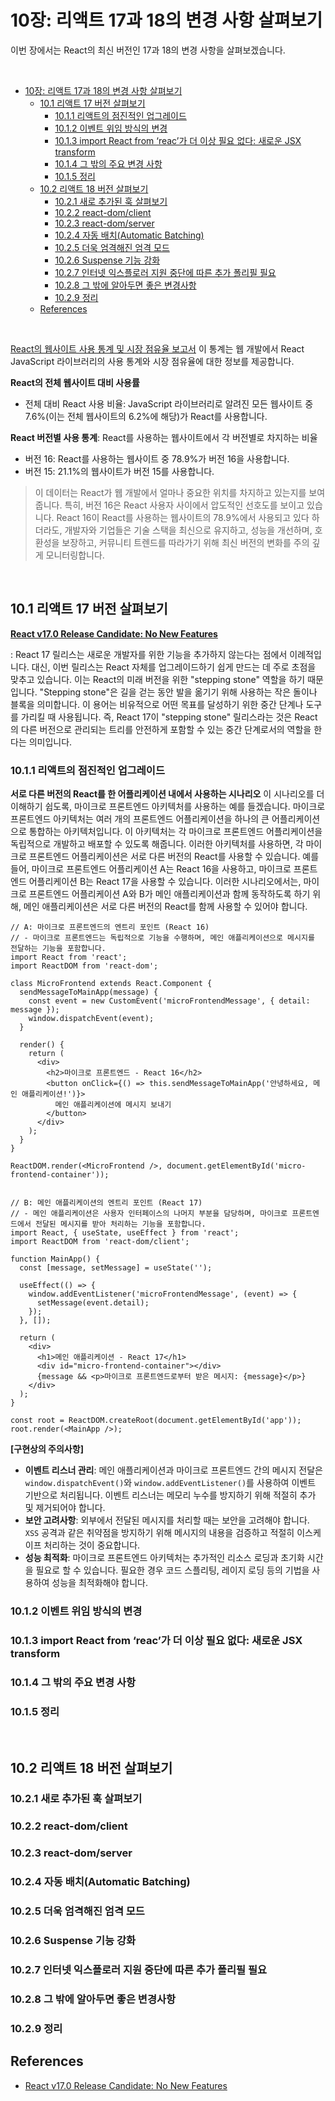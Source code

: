 # 10장: 리액트 17과 18의 변경 사항 살펴보기
이번 장에서는 React의 최신 버전인 17과 18의 변경 사항을 살펴보겠습니다.

<br>

- [10장: 리액트 17과 18의 변경 사항 살펴보기](#10장-리액트-17과-18의-변경-사항-살펴보기)
  - [10.1 리액트 17 버전 살펴보기](#101-리액트-17-버전-살펴보기)
    - [10.1.1 리액트의 점진적인 업그레이드](#1011-리액트의-점진적인-업그레이드)
    - [10.1.2 이벤트 위임 방식의 변경](#1012-이벤트-위임-방식의-변경)
    - [10.1.3 import React from ‘reac’가 더 이상 필요 없다: 새로운 JSX transform](#1013-import-react-from-reac가-더-이상-필요-없다-새로운-jsx-transform)
    - [10.1.4 그 밖의 주요 변경 사항](#1014-그-밖의-주요-변경-사항)
    - [10.1.5 정리](#1015-정리)
  - [10.2 리액트 18 버전 살펴보기](#102-리액트-18-버전-살펴보기)
    - [10.2.1 새로 추가된 훅 살펴보기](#1021-새로-추가된-훅-살펴보기)
    - [10.2.2 react-dom/client](#1022-react-domclient)
    - [10.2.3 react-dom/server](#1023-react-domserver)
    - [10.2.4 자동 배치(Automatic Batching)](#1024-자동-배치automatic-batching)
    - [10.2.5 더욱 엄격해진 엄격 모드](#1025-더욱-엄격해진-엄격-모드)
    - [10.2.6 Suspense 기능 강화](#1026-suspense-기능-강화)
    - [10.2.7 인터넷 익스플로러 지원 중단에 따른 추가 폴리필 필요](#1027-인터넷-익스플로러-지원-중단에-따른-추가-폴리필-필요)
    - [10.2.8 그 밖에 알아두면 좋은 변경사항](#1028-그-밖에-알아두면-좋은-변경사항)
    - [10.2.9 정리](#1029-정리)
  - [References](#references)

<br>

[React의 웹사이트 사용 통계 및 시장 점유율 보고서](https://w3techs.com/technologies/details/js-react)
이 통계는 웹 개발에서 React JavaScript 라이브러리의 사용 통계와 시장 점유율에 대한 정보를 제공합니다.

**React의 전체 웹사이트 대비 사용률**
- 전체 대비 React 사용 비율: JavaScript 라이브러리로 알려진 모든 웹사이트 중 7.6%(이는 전체 웹사이트의 6.2%에 해당)가 React를 사용합니다. 


**React 버전별 사용 통계**: React를 사용하는 웹사이트에서 각 버전별로 차지하는 비율
- 버전 16: React를 사용하는 웹사이트 중 78.9%가 버전 16을 사용합니다.
- 버전 15: 21.1%의 웹사이트가 버전 15를 사용합니다.

> 이 데이터는 React가 웹 개발에서 얼마나 중요한 위치를 차지하고 있는지를 보여줍니다. 특히, 버전 16은 React 사용자 사이에서 압도적인 선호도를 보이고 있습니다.
>  React 16이 React를 사용하는 웹사이트의 78.9%에서 사용되고 있다 하더라도, 개발자와 기업들은 기술 스택을 최신으로 유지하고, 성능을 개선하며, 호환성을 보장하고, 커뮤니티 트렌드를 따라가기 위해 최신 버전의 변화를 주의 깊게 모니터링합니다.


<br>

## 10.1 리액트 17 버전 살펴보기

**[React v17.0 Release Candidate: No New Features](https://legacy.reactjs.org/blog/2020/08/10/react-v17-rc.html#no-new-features)**

: React 17 릴리스는 새로운 개발자를 위한 기능을 추가하지 않는다는 점에서 이례적입니다. 대신, 이번 릴리스는 React 자체를 업그레이드하기 쉽게 만드는 데 주로 초점을 맞추고 있습니다. 이는 React의 미래 버전을 위한 "stepping stone" 역할을 하기 때문입니다. "Stepping stone"은 길을 걷는 동안 발을 옮기기 위해 사용하는 작은 돌이나 블록을 의미합니다. 이 용어는 비유적으로 어떤 목표를 달성하기 위한 중간 단계나 도구를 가리킬 때 사용됩니다. 즉, React 17이 "stepping stone" 릴리스라는 것은 React의 다른 버전으로 관리되는 트리를 안전하게 포함할 수 있는 중간 단계로서의 역할을 한다는 의미입니다.

### 10.1.1 리액트의 점진적인 업그레이드

**서로 다른 버전의 React를 한 어플리케이션 내에서 사용하는 시나리오**
이 시나리오를 더 이해하기 쉽도록, 마이크로 프론트엔드 아키텍처를 사용하는 예를 들겠습니다. 마이크로 프론트엔드 아키텍처는 여러 개의 프론트엔드 어플리케이션을 하나의 큰 어플리케이션으로 통합하는 아키텍처입니다. 이 아키텍처는 각 마이크로 프론트엔드 어플리케이션을 독립적으로 개발하고 배포할 수 있도록 해줍니다. 이러한 아키텍처를 사용하면, 각 마이크로 프론트엔드 어플리케이션은 서로 다른 버전의 React를 사용할 수 있습니다. 예를 들어, 마이크로 프론트엔드 어플리케이션 A는 React 16을 사용하고, 마이크로 프론트엔드 어플리케이션 B는 React 17을 사용할 수 있습니다. 이러한 시나리오에서는, 마이크로 프론트엔드 어플리케이션 A와 B가 메인 애플리케이션과 함께 동작하도록 하기 위해, 메인 애플리케이션은 서로 다른 버전의 React를 함께 사용할 수 있어야 합니다.

```tsx
// A: 마이크로 프론트엔드의 엔트리 포인트 (React 16)
// - 마이크로 프론트엔드는 독립적으로 기능을 수행하며, 메인 애플리케이션으로 메시지를 전달하는 기능을 포함합니다.
import React from 'react';
import ReactDOM from 'react-dom';

class MicroFrontend extends React.Component {
  sendMessageToMainApp(message) {
    const event = new CustomEvent('microFrontendMessage', { detail: message });
    window.dispatchEvent(event);
  }

  render() {
    return (
      <div>
        <h2>마이크로 프론트엔드 - React 16</h2>
        <button onClick={() => this.sendMessageToMainApp('안녕하세요, 메인 애플리케이션!')}>
          메인 애플리케이션에 메시지 보내기
        </button>
      </div>
    );
  }
}

ReactDOM.render(<MicroFrontend />, document.getElementById('micro-frontend-container'));


```

```tsx
// B: 메인 애플리케이션의 엔트리 포인트 (React 17)
// - 메인 애플리케이션은 사용자 인터페이스의 나머지 부분을 담당하며, 마이크로 프론트엔드에서 전달된 메시지를 받아 처리하는 기능을 포함합니다.
import React, { useState, useEffect } from 'react';
import ReactDOM from 'react-dom/client';

function MainApp() {
  const [message, setMessage] = useState('');

  useEffect(() => {
    window.addEventListener('microFrontendMessage', (event) => {
      setMessage(event.detail);
    });
  }, []);

  return (
    <div>
      <h1>메인 애플리케이션 - React 17</h1>
      <div id="micro-frontend-container"></div>
      {message && <p>마이크로 프론트엔드로부터 받은 메시지: {message}</p>}
    </div>
  );
}

const root = ReactDOM.createRoot(document.getElementById('app'));
root.render(<MainApp />);
```
**[구현상의 주의사항]**
- **이벤트 리스너 관리**: 메인 애플리케이션과 마이크로 프론트엔드 간의 메시지 전달은 `window.dispatchEvent()`와 `window.addEventListener()`를 사용하여 이벤트 기반으로 처리됩니다. 이벤트 리스너는 메모리 누수를 방지하기 위해 적절히 추가 및 제거되어야 합니다.
- **보안 고려사항**: 외부에서 전달된 메시지를 처리할 때는 보안을 고려해야 합니다. `XSS` 공격과 같은 취약점을 방지하기 위해 메시지의 내용을 검증하고 적절히 이스케이프 처리하는 것이 중요합니다.
- **성능 최적화**: 마이크로 프론트엔드 아키텍처는 추가적인 리소스 로딩과 초기화 시간을 필요로 할 수 있습니다. 필요한 경우 코드 스플리팅, 레이지 로딩 등의 기법을 사용하여 성능을 최적화해야 합니다.




### 10.1.2 이벤트 위임 방식의 변경
### 10.1.3 import React from ‘reac’가 더 이상 필요 없다: 새로운 JSX transform
### 10.1.4 그 밖의 주요 변경 사항
### 10.1.5 정리

<br>

## 10.2 리액트 18 버전 살펴보기

### 10.2.1 새로 추가된 훅 살펴보기
### 10.2.2 react-dom/client
### 10.2.3 react-dom/server
### 10.2.4 자동 배치(Automatic Batching)
### 10.2.5 더욱 엄격해진 엄격 모드
### 10.2.6 Suspense 기능 강화
### 10.2.7 인터넷 익스플로러 지원 중단에 따른 추가 폴리필 필요
### 10.2.8 그 밖에 알아두면 좋은 변경사항
### 10.2.9 정리

## References
- [React v17.0 Release Candidate: No New Features](https://legacy.reactjs.org/blog/2020/08/10/react-v17-rc.html)